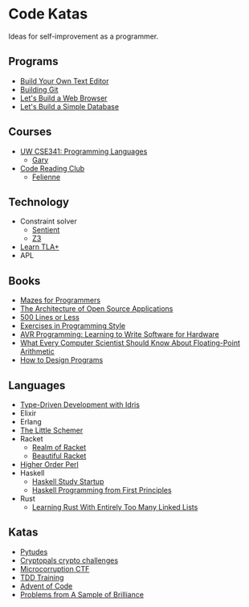 # Code Katas

Ideas for self-improvement as a programmer.

## Programs

- [Build Your Own Text Editor](http://viewsourcecode.org/snaptoken/kilo/index.html)
- [Building Git](https://shop.jcoglan.com/building-git/)
- [Let's Build a Web Browser](http://pavpanchekha.com/blog/emberfox/intro.html)
- [Let's Build a Simple Database](https://cstack.github.io/db_tutorial/)

## Courses

- [UW CSE341: Programming Languages](https://courses.cs.washington.edu/courses/cse341/19sp/)
  - [Gary](https://twitter.com/garybernhardt/status/1266478538825142272)
- [Code Reading Club](https://github.com/neontribe/code-reading-club/)
  - [Felienne](https://www.felienne.com/archives/6472)

## Technology

- Constraint solver
  - [Sentient](http://sentient-lang.org/)
  - [Z3](https://github.com/Z3Prover/z3)
- [Learn TLA+](https://www.learntla.com/introduction/example/)
- APL

## Books

- [Mazes for Programmers](https://pragprog.com/book/jbmaze/mazes-for-programmers)
- [The Architecture of Open Source Applications](http://www.aosabook.org/en/index.html)
- [500 Lines or Less](http://www.aosabook.org/en/index.html)
- [Exercises in Programming Style](https://sdtimes.com/books/code-watch-the-best-programming-book-of-the-decade/)
- [AVR Programming: Learning to Write Software for Hardware][avr-programming]
- [What Every Computer Scientist Should Know About Floating-Point Arithmetic][floating-point]
- [How to Design Programs](http://www.htdp.org/)

[avr-programming]: https://www.amazon.com/AVR-Programming-Learning-Software-Hardware/dp/1449355781
[floating-point]: https://ece.uwaterloo.ca/~dwharder/NumericalAnalysis/02Numerics/Double/paper.pdf

## Languages

- [Type-Driven Development with Idris](https://www.manning.com/books/type-driven-development-with-idris)
- Elixir
- Erlang
- [The Little Schemer](https://mitpress.mit.edu/books/little-schemer)
- Racket
  - [Realm of Racket](https://realmofracket.com/)
  - [Beautiful Racket](https://beautifulracket.com/)
- [Higher Order Perl](http://hop.perl.plover.com/)
- Haskell
  - [Haskell Study Startup](https://github.com/sjsyrek/haskell-study-startup/)
  - [Haskell Programming from First Principles][haskell-programming-from-first-principles]
- Rust
  - [Learning Rust With Entirely Too Many Linked Lists][rust-linked-lists]

[haskell-programming-from-first-principles]: https://ileriseviye.wordpress.com/2017/01/01/one-year-with-haskell-programming-from-first-principles/
[rust-linked-lists]: http://cglab.ca/~abeinges/blah/too-many-lists/book/README.html

## Katas

- [Pytudes](https://github.com/norvig/pytudes)
- [Cryptopals crypto challenges](https://cryptopals.com/)
- [Microcorruption CTF](https://microcorruption.com/login)
- [TDD Training](https://github.com/testdouble/contributing-tests/wiki/Test-Driven-Development)
- [Advent of Code](http://adventofcode.com/)
- [Problems from A Sample of Brilliance](http://fermatslibrary.com/s/a-sample-of-brilliance)
